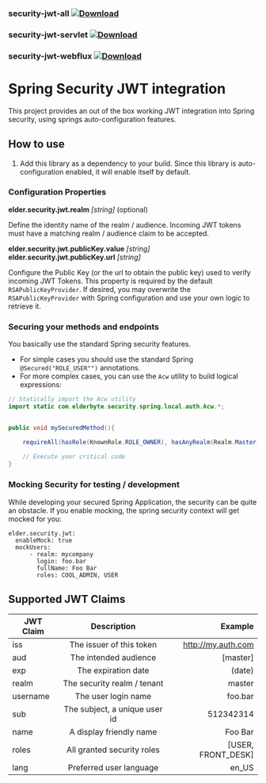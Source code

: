 
### security-jwt-all [ ![Download](https://api.bintray.com/packages/elderbyte/maven/security-jwt-all/images/download.svg) ](https://bintray.com/elderbyte/maven/security-jwt-all/_latestVersion)

### security-jwt-servlet [ ![Download](https://api.bintray.com/packages/elderbyte/maven/security-jwt-servlet/images/download.svg) ](https://bintray.com/elderbyte/maven/security-jwt-servlet/_latestVersion)

### security-jwt-webflux [ ![Download](https://api.bintray.com/packages/elderbyte/maven/security-jwt-webflux/images/download.svg) ](https://bintray.com/elderbyte/maven/security-jwt-webflux/_latestVersion)


# Spring Security JWT integration

This project provides an out of the box working JWT integration into Spring security, using springs auto-configuration features.

## How to use

1. Add this library as a dependency to your build. Since this library is auto-configuration enabled, it will enable itself by default.


### Configuration Properties

**elder.security.jwt.realm** *[string]* (optional)

Define the identity name of the realm / audience. Incoming JWT tokens must have a matching realm / audience claim to be accepted.


**elder.security.jwt.publicKey.value** *[string]*
**elder.security.jwt.publicKey.url** *[string]*

Configure the Public Key (or the url to obtain the public key) used to verify incoming JWT Tokens. This property is required by the default `RSAPublicKeyProvider`.
If desired, you may overwrite the `RSAPublicKeyProvider` with Spring configuration and use your own logic to retrieve it.


### Securing your methods and endpoints

You basically use the standard Spring security features.
* For simple cases you should use the standard Spring `@Secured("ROLE_USER"")` annotations.
* For more complex cases, you can use the `Acw` utility to build logical expressions:

```java
// Statically import the Acw utility
import static com.elderbyte.security.spring.local.auth.Acw.*;


public void mySecuredMethod(){

    requireAll(hasRole(KnownRole.ROLE_OWNER), hasAnyRealm(Realm.Master, realmId)).enforce();
    
    // Execute your critical code
}
```


### Mocking Security for testing / development

While developing your secured Spring Application, the security can be quite an obstacle. 
If you enable mocking, the spring security context will get mocked for you:

```
elder.security.jwt:
  enableMock: true
  mockUsers:
      - realm: mycompany
        login: foo.bar
        fullName: Foo Bar
        roles: COOL_ADMIN, USER
```


## Supported JWT Claims


| JWT Claim             |      Description                          |  Example           |
|-----------------------|:-----------------------------------------:|-------------------:|
| iss                   |  The issuer of this token                 | http://my.auth.com |
| aud                   |  The intended audience                    | [master]           |
| exp                   |  The expiration date                      | (date)             |
| realm                 |  The security realm / tenant              | master             |
| username              |  The user login name                      | foo.bar            |
| sub                   |  The subject, a unique user id            | 512342314          |
| name                  |  A display friendly name                  | Foo Bar            |
| roles                 |  All granted security roles               | [USER, FRONT_DESK] |
| lang                  |  Preferred user language                  | en_US              |


